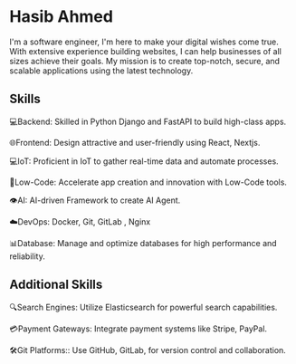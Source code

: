 # Hasib Ahmed
I'm a software engineer, I'm here to make your digital wishes come true. With extensive experience building websites, I can help businesses of all sizes achieve their goals. My mission is to create top-notch, secure, and scalable applications using the latest technology.

## Skills
💻Backend: Skilled in Python Django and FastAPI to build high-class apps.

🌐Frontend: Design attractive and user-friendly using React, Nextjs.

💻IoT: Proficient in IoT to gather real-time data and automate processes.

🚀Low-Code: Accelerate app creation and innovation with Low-Code tools.

👁️AI: AI-driven Framework to create AI Agent.

☁️DevOps: Docker, Git, GitLab , Nginx

📊Database: Manage and optimize databases for high performance and reliability.

## Additional Skills
🔍Search Engines: Utilize Elasticsearch for powerful search capabilities.

💳Payment Gateways: Integrate payment systems like Stripe, PayPal.

🛠️Git Platforms:: Use GitHub, GitLab, for version control and collaboration.
